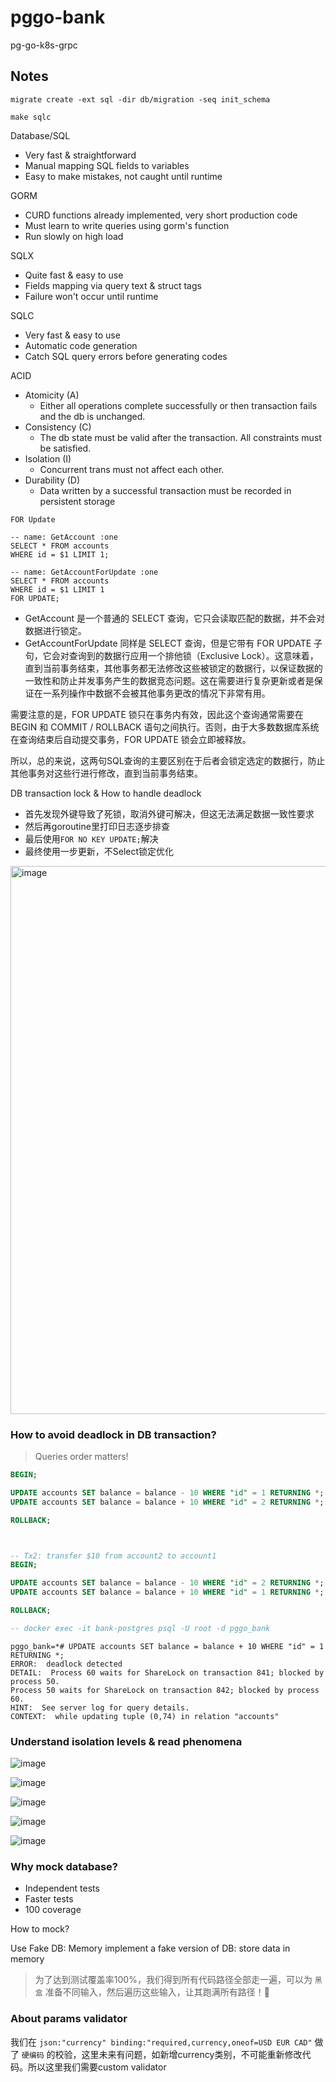 # pggo-bank
pg-go-k8s-grpc

## Notes

```
migrate create -ext sql -dir db/migration -seq init_schema

make sqlc
```

Database/SQL

- Very fast & straightforward
- Manual mapping SQL fields to variables
- Easy to make mistakes, not caught until runtime

GORM

- CURD functions already implemented, very short production code
- Must learn to write queries using gorm's function
- Run slowly on high load

SQLX

- Quite fast & easy to use
- Fields mapping via query text & struct tags
- Failure won't occur until runtime

SQLC

- Very fast & easy to use
- Automatic code generation
- Catch SQL query errors before generating codes

ACID

- Atomicity (A)
  - Either all operations complete successfully or then transaction fails and the db is unchanged.
- Consistency (C)
  - The db state must be valid after the transaction. All constraints must be satisfied.
- Isolation (I)
  - Concurrent trans must not affect each other.
- Durability (D)
  - Data written by a successful transaction must be recorded in persistent storage

`FOR Update`

```
-- name: GetAccount :one
SELECT * FROM accounts
WHERE id = $1 LIMIT 1;

-- name: GetAccountForUpdate :one
SELECT * FROM accounts
WHERE id = $1 LIMIT 1
FOR UPDATE;
```

- GetAccount 是一个普通的 SELECT 查询，它只会读取匹配的数据，并不会对数据进行锁定。
- GetAccountForUpdate 同样是 SELECT 查询，但是它带有 FOR UPDATE 子句，它会对查询到的数据行应用一个排他锁（Exclusive Lock）。这意味着，直到当前事务结束，其他事务都无法修改这些被锁定的数据行，以保证数据的一致性和防止并发事务产生的数据竞态问题。这在需要进行复杂更新或者是保证在一系列操作中数据不会被其他事务更改的情况下非常有用。

需要注意的是，FOR UPDATE 锁只在事务内有效，因此这个查询通常需要在 BEGIN 和 COMMIT / ROLLBACK 语句之间执行。否则，由于大多数数据库系统在查询结束后自动提交事务，FOR UPDATE 锁会立即被释放。

所以，总的来说，这两句SQL查询的主要区别在于后者会锁定选定的数据行，防止其他事务对这些行进行修改，直到当前事务结束。

DB transaction lock & How to handle deadlock

- 首先发现外键导致了死锁，取消外键可解决，但这无法满足数据一致性要求
- 然后再goroutine里打印日志逐步排查
- 最后使用`FOR NO KEY UPDATE;`解决
- 最终使用一步更新，不Select锁定优化

<img width="877" alt="image" src="https://github.com/szy0syz/pggo-bank/assets/10555820/f8fa655d-8692-4197-8e21-0a930e380aa1">

### How to avoid deadlock in DB transaction?

> Queries order matters!

```sql
BEGIN;

UPDATE accounts SET balance = balance - 10 WHERE "id" = 1 RETURNING *;
UPDATE accounts SET balance = balance + 10 WHERE "id" = 2 RETURNING *;

ROLLBACK;



-- Tx2: transfer $10 from account2 to account1
BEGIN;

UPDATE accounts SET balance = balance - 10 WHERE "id" = 2 RETURNING *;
UPDATE accounts SET balance = balance + 10 WHERE "id" = 1 RETURNING *;

ROLLBACK;

-- docker exec -it bank-postgres psql -U root -d pggo_bank
```

```
pggo_bank=*# UPDATE accounts SET balance = balance + 10 WHERE "id" = 1 RETURNING *;
ERROR:  deadlock detected
DETAIL:  Process 60 waits for ShareLock on transaction 841; blocked by process 50.
Process 50 waits for ShareLock on transaction 842; blocked by process 60.
HINT:  See server log for query details.
CONTEXT:  while updating tuple (0,74) in relation "accounts"
```

### Understand isolation levels & read phenomena

![image](https://github.com/szy0syz/pggo-bank/assets/10555820/5d510f69-b5f6-44c0-88ed-7f83e77defab)

![image](https://github.com/szy0syz/pggo-bank/assets/10555820/5b8d7a6e-96e6-4205-99fd-67483e8d07a0)

![image](https://github.com/szy0syz/pggo-bank/assets/10555820/a4e49613-b46f-4cec-ac01-1601eabed454)

![image](https://github.com/szy0syz/pggo-bank/assets/10555820/d023f09f-2cf2-4a93-96f9-eebd1a6b0afb)

![image](https://github.com/szy0syz/pggo-bank/assets/10555820/122d2ce9-87a4-4f8e-a66d-00e73cc02d24)

### Why mock database?

- Independent tests
- Faster tests
- 100 coverage

How to mock?

Use Fake DB: Memory
implement a fake version of DB: store data in memory

> 为了达到测试覆盖率100%，我们得到所有代码路径全部走一遍，可以为 `黑盒` 准备不同输入，然后遍历这些输入，让其跑满所有路径！🤖

### About params validator

我们在 `json:"currency" binding:"required,currency,oneof=USD EUR CAD"` 做了 `硬编码` 的校验，这里未来有问题，如新增currency类别，不可能重新修改代码。所以这里我们需要custom validator